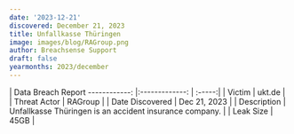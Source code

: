 ```yaml
---
date: '2023-12-21'
discovered: December 21, 2023
title: Unfallkasse Thüringen
image: images/blog/RAGroup.png
author: Breachsense Support
draft: false
yearmonths: 2023/december
---
```



| Data Breach Report
------------:     |:-------------:    | :-----:|
| Victim      | ukt.de      | 
| Threat Actor      | RAGroup      | 
| Date Discovered      | Dec 21, 2023      | 
| Description      | Unfallkasse Thüringen is an accident insurance company.      | 
| Leak Size      | 45GB      | 

